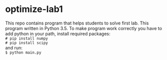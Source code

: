 # optimize-lab1

This repo contains program that helps students to solve first lab.
This program written in Python 3.5.
To make program work correctly you have to add python in your path, install required packages:  
`# pip install numpy`  
`# pip install scipy`  
 and run:  
`$ python main.py`